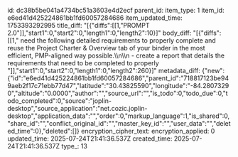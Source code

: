id: dc38b5be041a4734bc51a3603e4d2ecf
parent_id: 
item_type: 1
item_id: e6ed41d425224861bb1fd60057284686
item_updated_time: 1753393292995
title_diff: "[{\"diffs\":[[1,\"PROMPT 2.0\"]],\"start1\":0,\"start2\":0,\"length1\":0,\"length2\":10}]"
body_diff: "[{\"diffs\":[[1,\" need the following detailed requirements to properly complete and reuse the Project Charter & Overview tab of your binder in the most efficient, PMP-aligned way possible.\\\n\\\n - create a report that details the requirements that need to be completed to properly \"]],\"start1\":0,\"start2\":0,\"length1\":0,\"length2\":260}]"
metadata_diff: {"new":{"id":"e6ed41d425224861bb1fd60057284686","parent_id":"718817123be949aeb2f17c71ebb77d47","latitude":"30.43825590","longitude":"-84.28073290","altitude":"0.0000","author":"","source_url":"","is_todo":0,"todo_due":0,"todo_completed":0,"source":"joplin-desktop","source_application":"net.cozic.joplin-desktop","application_data":"","order":0,"markup_language":1,"is_shared":0,"share_id":"","conflict_original_id":"","master_key_id":"","user_data":"","deleted_time":0},"deleted":[]}
encryption_cipher_text: 
encryption_applied: 0
updated_time: 2025-07-24T21:41:36.537Z
created_time: 2025-07-24T21:41:36.537Z
type_: 13